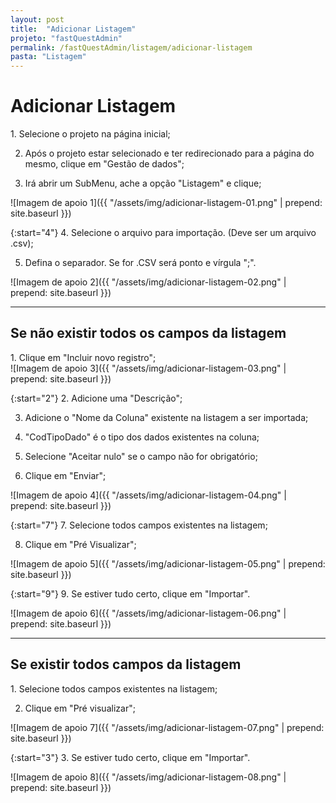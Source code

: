 ```yaml
---
layout: post
title:  "Adicionar Listagem"
projeto: "fastQuestAdmin"
permalink: /fastQuestAdmin/listagem/adicionar-listagem
pasta: "Listagem"
---
```

# Adicionar Listagem

<div class="row" markdown="1">
<div class="6u 12u$(small)" markdown="1">
1. Selecione o projeto na página inicial;

2. Após o projeto estar selecionado e ter redirecionado para a página do mesmo, clique em "Gestão de dados";

3. Irá abrir um SubMenu, ache a opção "Listagem" e clique;
</div>
<div class="6u 12u$(small)" markdown="1">
![Imagem de apoio 1]({{ "/assets/img/adicionar-listagem-01.png" | prepend: site.baseurl }})
</div>                               
</div>

<div class="row" markdown="1">
<div class="6u 12u$(small)" markdown="1">

{:start="4"}
4. Selecione o arquivo para importação. (Deve ser um arquivo .csv);

5. Defina o separador. Se for .CSV será ponto e vírgula ";".
</div>
<div class="6u 12u$(small)" markdown="1">
![Imagem de apoio 2]({{ "/assets/img/adicionar-listagem-02.png" | prepend: site.baseurl }})
</div>                               
</div>

---

## Se não existir todos os campos da listagem

<div class="row" markdown="1">
<div class="6u 12u$(small)" markdown="1">
1. Clique em "Incluir novo registro";
</div>
<div class="6u 12u$(small)" markdown="1">
![Imagem de apoio 3]({{ "/assets/img/adicionar-listagem-03.png" | prepend: site.baseurl }})
</div>                               
</div>


<div class="row" markdown="1">
<div class="6u 12u$(small)" markdown="1">

{:start="2"}
2. Adicione uma "Descrição";

3. Adicione o "Nome da Coluna" existente na listagem a ser importada;

4. "CodTipoDado" é o tipo dos dados existentes na coluna;

5. Selecione "Aceitar nulo" se o campo não for obrigatório;

6. Clique em "Enviar";
</div>
<div class="6u 12u$(small)" markdown="1">
![Imagem de apoio 4]({{ "/assets/img/adicionar-listagem-04.png" | prepend: site.baseurl }})
</div>                               
</div>

<div class="row" markdown="1">
<div class="6u 12u$(small)" markdown="1">

{:start="7"}
7. Selecione todos campos existentes na listagem;

8. Clique em "Pré Visualizar";
</div>
<div class="6u 12u$(small)" markdown="1">
![Imagem de apoio 5]({{ "/assets/img/adicionar-listagem-05.png" | prepend: site.baseurl }})
</div>                               
</div>

<div class="row" markdown="1">
<div class="6u 12u$(small)" markdown="1">

{:start="9"}
9. Se estiver tudo certo, clique em "Importar".
</div>
<div class="6u 12u$(small)" markdown="1">
![Imagem de apoio 6]({{ "/assets/img/adicionar-listagem-06.png" | prepend: site.baseurl }})
</div>                               
</div>

----

## Se existir todos campos da listagem

<div class="row" markdown="1">
<div class="6u 12u$(small)" markdown="1">
1.  Selecione todos campos existentes na listagem;

2.  Clique em "Pré visualizar";
</div>
<div class="6u 12u$(small)" markdown="1">
![Imagem de apoio 7]({{ "/assets/img/adicionar-listagem-07.png" | prepend: site.baseurl }})
</div>                               
</div>

<div class="row" markdown="1">
<div class="6u 12u$(small)" markdown="1">

{:start="3"}
3.  Se estiver tudo certo, clique em "Importar".
</div>
<div class="6u 12u$(small)" markdown="1">
![Imagem de apoio 8]({{ "/assets/img/adicionar-listagem-08.png" | prepend: site.baseurl }})
</div>                               
</div>

